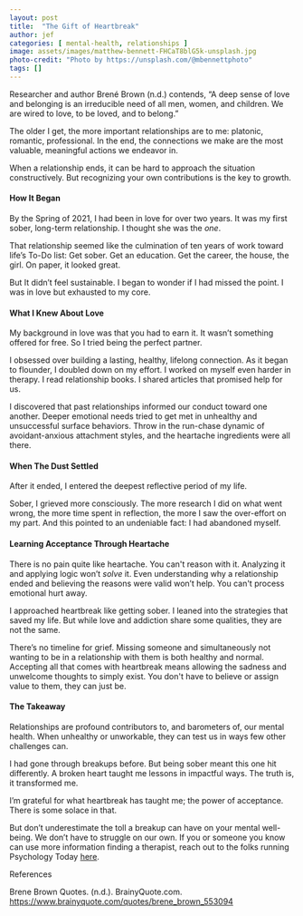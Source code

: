 ```yaml
---
layout: post
title:  "The Gift of Heartbreak"
author: jef
categories: [ mental-health, relationships ]
image: assets/images/matthew-bennett-FHCaT8blG5k-unsplash.jpg
photo-credit: "Photo by https://unsplash.com/@mbennettphoto"
tags: []
---
```


Researcher and author Brené Brown (n.d.) contends, “A deep sense of love and belonging is an irreducible need of all men, women, and children. We are wired to love, to be loved, and to belong.”

The older I get, the more important relationships are to me: platonic, romantic, professional. In the end, the connections we make are the most valuable, meaningful actions we endeavor in.

When a relationship ends, it can be hard to approach the situation constructively. But recognizing your own contributions is the key to growth.

#### How It Began

By the Spring of 2021, I had been in love for over two years. It was my first sober, long-term relationship. I thought she was the _one_.

That relationship seemed like the culmination of ten years of work toward life’s To-Do list: Get sober. Get an education. Get the career, the house, the girl. On paper, it looked great.

But It didn’t feel sustainable. I began to wonder if I had missed the point. I was in love but exhausted to my core.

#### What I Knew About Love

My background in love was that you had to earn it. It wasn’t something offered for free. So I tried being the perfect partner.

I obsessed over building a lasting, healthy, lifelong connection. As it began to flounder, I doubled down on my effort. I worked on myself even harder in therapy. I read relationship books. I shared articles that promised help for us.

I discovered that past relationships informed our conduct toward one another. Deeper emotional needs tried to get met in unhealthy and unsuccessful surface behaviors. Throw in the run-chase dynamic of avoidant-anxious attachment styles, and the heartache ingredients were all there.

#### When The Dust Settled

After it ended, I entered the deepest reflective period of my life.

Sober, I grieved more consciously. The more research I did on what went wrong, the more time spent in reflection, the more I saw the over-effort on my part. And this pointed to an undeniable fact: I had abandoned myself.

#### Learning Acceptance Through Heartache

There is no pain quite like heartache. You can't reason with it. Analyzing it and applying logic won’t _solve_ it. Even understanding why a relationship ended and believing the reasons were valid won’t help. You can't process emotional hurt away.

I approached heartbreak like getting sober. I leaned into the strategies that saved my life. But while love and addiction share some qualities, they are not the same.

There’s no timeline for grief. Missing someone and simultaneously not wanting to be in a relationship with them is both healthy and normal. Accepting all that comes with heartbreak means allowing the sadness and unwelcome thoughts to simply exist. You don't have to believe or assign value to them, they can just be.

#### The Takeaway

Relationships are profound contributors to, and barometers of, our mental health. When unhealthy or unworkable, they can test us in ways few other challenges can.

I had gone through breakups before. But being sober meant this one hit differently. A broken heart taught me lessons in impactful ways. The truth is, it transformed me.

I’m grateful for what heartbreak has taught me; the power of acceptance. There is some solace in that.

But don’t underestimate the toll a breakup can have on your mental well-being. We don’t have to struggle on our own. If you or someone you know can use more information finding a therapist, reach out to the folks running Psychology Today [here](https://www.psychologytoday.com/us/therapists).

References

Brene Brown Quotes. (n.d.). BrainyQuote.com. https://www.brainyquote.com/quotes/brene_brown_553094